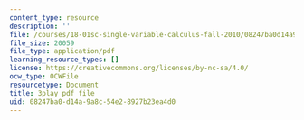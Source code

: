 ```yaml
---
content_type: resource
description: ''
file: /courses/18-01sc-single-variable-calculus-fall-2010/08247ba0d14a9a8c54e28927b23ea4d0_Q9iJWDFUspU.pdf
file_size: 20059
file_type: application/pdf
learning_resource_types: []
license: https://creativecommons.org/licenses/by-nc-sa/4.0/
ocw_type: OCWFile
resourcetype: Document
title: 3play pdf file
uid: 08247ba0-d14a-9a8c-54e2-8927b23ea4d0
---
```

